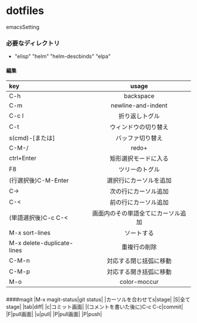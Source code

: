 # dotfiles
  emacsSetting
### 必要なディレクトリ
- "elisp" "helm" "helm-descbinds" "elpa"
#### 編集
|key|usage|
|:--|:--:|
| C-h | backspace |
| C-m | newline-and-indent |
| C-c l | 折り返しトグル |
|C-t|ウィンドウの切り替え|
|s(cmd)-[または]|バッファ切り替え|
|C-M-/|redo+|
|ctrl+Enter|矩形選択モードに入る|
|F8|ツリーのトグル|
|(行選択後)C-M-Enter|選択行にカーソルを追加|
|C->|次の行にカーソル追加|
|C-<|前の行にカーソル追加|
|(単語選択後)C-c C-<|画面内のその単語全てにカーソル追加|
|M-x sort-lines|ソートする|
|M-x delete-duplicate-lines |重複行の削除|
|C-M-n|対応する閉じ括弧に移動|
|C-M-p|対応する開き括弧に移動|
|M-o|color-moccur|
###

####magit
|M-x magit-status|git status|
|カーソルを合わせてs|stage|
|S|全てstage|
|tab|diff|
|c|コミット画面|
|(コメントを書いた後に)C-c C-c|commit|
|F|pull画面|
|u|pull|
|P|pull画面|
|P|push|
